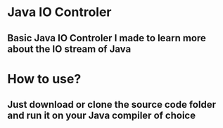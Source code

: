 # Java IO Controler
## Basic Java IO Controler I made to learn more about the IO stream of Java
# How to use?
## Just download or clone the source code folder and run it on your Java compiler of choice
